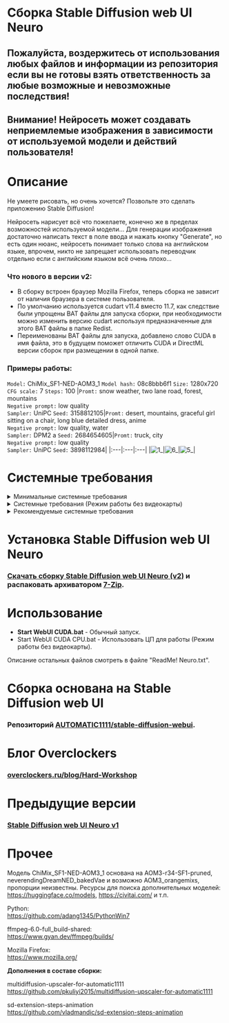 # Сборка Stable Diffusion web UI Neuro
## Пожалуйста, воздержитесь от использования любых файлов и информации из репозитория если вы не готовы взять ответственность за любые возможные и невозможные последствия!
## Внимание! Нейросеть может создавать неприемлемые изображения в зависимости от используемой модели и действий пользователя!
# Описание
Не умеете рисовать, но очень хочется? Позвольте это сделать приложению Stable Diffusion!

Нейросеть нарисует всё что пожелаете, конечно же в пределах возможностей используемой модели...
Для генерации изображения достаточно написать текст в поле ввода и нажать кнопку "Generate", но есть один нюанс, нейросеть понимает только слова на английском языке, впрочем, никто не запрещает использовать переводчик отдельно если с английским языком всё очень плохо...

### Что нового в версии v2:
- В сборку встроен браузер Mozilla Firefox, теперь сборка не зависит от наличия браузера в системе пользователя.
- По умолчанию используется cudart v11.4 вместо 11.7, как следствие были упрощены BAT файлы для запуска сборки, при необходимости можно изменить версию cudart используя предназначенные для этого BAT файлы в папке Redist.
- Переименованы BAT файлы для запуска, добавлено слово CUDA в имя файла, это в будущем поможет отличить CUDA и DirectML версии сборок при размещении в одной папке.

### Примеры работы:

`Model:` ChiMix_SF1-NED-AOM3_1 `Model hash:` 08c8bbb6f1 `Size:` 1280x720 `CFG scale:` 7 `Steps:` 100
|`Promt:` snow weather, two lane road, forest, mountains<br />`Negative prompt:` low quality<br />`Sampler:` UniPC `Seed:` 3158812105|`Promt:` desert, mountains, graceful girl sitting on a chair, long blue detailed dress, anime<br />`Negative prompt:` low quality, water<br />`Sampler:` DPM2 a `Seed:` 2684654605|`Promt:` truck, city<br />`Negative prompt:` low quality<br />`Sampler:` UniPC `Seed:` 3898112984|
|:---|:---|:---|
|![1_](https://github.com/Shedou/Neuro/assets/19572158/b3a79ea3-9fb8-489f-a4df-6fc3de0c7459)|![6_](https://github.com/Shedou/Neuro/assets/19572158/ed4e64de-0d41-4c5c-8844-2f7a46e7863d)|![5_](https://github.com/Shedou/Neuro/assets/19572158/f1e7dd15-5725-4377-88da-5541c0dab7ec)|

# Системные требования
<details>
  <summary>Минимальные системные требования</summary>

ОС: 64 разрядная Microsoft Windows 7 / 10 / 11.\
ЦП: 64 разрядный процессор, 2 ядра.\
ОЗУ: 16 ГБ и больше.\
Видеокарта: GeForce GTX 700 серии и новее (см. список поддерживаемых видеокарт в файле "ReadMe! Neuro.txt").\
Видеопамять: 2 ГБ и больше.

</details>
<details>
  <summary>Системные требования (Режим работы без видеокарты)</summary>

ОС: 64 разрядная Microsoft Windows 7 / 10 / 11.\
ЦП: AMD Ryzen 7 2700 / Intel Core i7-9700 или лучше.\
ОЗУ: 24 ГБ и больше.

</details>
<details>
  <summary>Рекомендуемые системные требования</summary>

ОС: 64 разрядная Microsoft Windows 10 / 11.\
ЦП: AMD Ryzen 7 2700 / Intel Core i7-9700 или лучше.\
ОЗУ: 64 ГБ.\
Видеокарта: GeForce GTX 1070 или лучше.\
Видеопамять: 8 ГБ и больше.

</details>

# Установка Stable Diffusion web UI Neuro
### [Скачать сборку Stable Diffusion web UI Neuro (v2)](https://github.com/Shedou/Neuro/releases/tag/SD_WEBUI_v2) и распаковать архиватором [7-Zip](https://7-zip.org/).
# Использование
- **Start WebUI CUDA.bat** - Обычный запуск.
- Start WebUI CUDA CPU.bat - Использовать ЦП для работы (Режим работы без видеокарты).

Описание остальных файлов смотреть в файле "ReadMe! Neuro.txt".
# Сборка основана на Stable Diffusion web UI
### Репозиторий [AUTOMATIC1111/stable-diffusion-webui](https://github.com/AUTOMATIC1111/stable-diffusion-webui).
# Блог Overclockers
### [overclockers.ru/blog/Hard-Workshop](https://overclockers.ru/blog/Hard-Workshop)
# Предыдущие версии
### [Stable Diffusion web UI Neuro v1](https://github.com/Shedou/Neuro/releases/tag/SD_WEBUI_v1)
# Прочее
Модель ChiMix_SF1-NED-AOM3_1 основана на AOM3-r34-SF1-pruned, neverendingDreamNED_bakedVae и возможно AOM3_orangemixs, пропорции неизвестны. Ресурсы для поиска дополнительных моделей: https://huggingface.co/models, https://civitai.com/ и т.п.

Python:\
https://github.com/adang1345/PythonWin7

ffmpeg-6.0-full_build-shared:\
https://www.gyan.dev/ffmpeg/builds/

Mozilla Firefox:\
https://www.mozilla.org/

**Дополнения в составе сборки:**

multidiffusion-upscaler-for-automatic1111\
https://github.com/pkuliyi2015/multidiffusion-upscaler-for-automatic1111

sd-extension-steps-animation\
https://github.com/vladmandic/sd-extension-steps-animation

